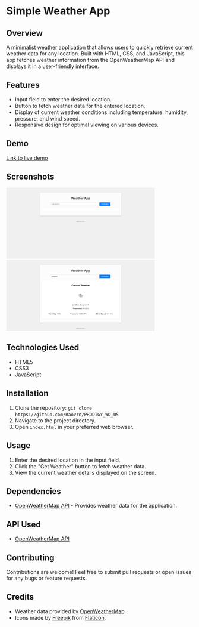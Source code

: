 # Simple Weather App

## Overview
A minimalist weather application that allows users to quickly retrieve current weather data for any location. Built with HTML, CSS, and JavaScript, this app fetches weather information from the OpenWeatherMap API and displays it in a user-friendly interface.

## Features
- Input field to enter the desired location.
- Button to fetch weather data for the entered location.
- Display of current weather conditions including temperature, humidity, pressure, and wind speed.
- Responsive design for optimal viewing on various devices.

## Demo
[Link to live demo](https://raovrn.github.io/PRODIGY_WD_05/)

## Screenshots
<img src="screenshot-1.png" alt="Screenshot 1" width="400">
<img src="screenshot-2.png" alt="Screenshot 2" width="400">

## Technologies Used

- HTML5
- CSS3
- JavaScript

## Installation
1. Clone the repository: `git clone https://github.com/RaoVrn/PRODIGY_WD_05`
2. Navigate to the project directory.
3. Open `index.html` in your preferred web browser.

## Usage
1. Enter the desired location in the input field.
2. Click the "Get Weather" button to fetch weather data.
3. View the current weather details displayed on the screen.

## Dependencies
- [OpenWeatherMap API](https://openweathermap.org/api) - Provides weather data for the application.

## API Used
- [OpenWeatherMap API](https://openweathermap.org/api)

## Contributing
Contributions are welcome! Feel free to submit pull requests or open issues for any bugs or feature requests.

## Credits
- Weather data provided by [OpenWeatherMap](https://openweathermap.org/).
- Icons made by [Freepik](https://www.freepik.com) from [Flaticon](https://www.flaticon.com/).
